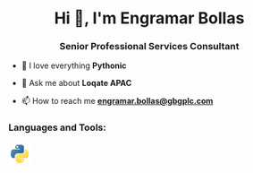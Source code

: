 <h1 align="center">Hi 👋, I'm Engramar Bollas</h1>
<h3 align="center">Senior Professional Services Consultant</h3>

- 🌱 I love everything **Pythonic**

- 💬 Ask me about **Loqate APAC**

- 📫 How to reach me **engramar.bollas@gbgplc.com**

<h3 align="left">Languages and Tools:</h3>
<p align="left"><a href="https://www.python.org" target="_blank" rel="noreferrer"> <img src="https://raw.githubusercontent.com/devicons/devicon/master/icons/python/python-original.svg" alt="python" width="40" height="40"/> </a> </p>
